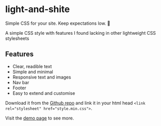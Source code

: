 # light-and-shite
Simple CSS for your site. Keep expectations low. :shit: 

A simple CSS style with features I found lacking in other lightweight CSS stylesheets

## Features

* Clear, readible text
* Simple and minimal
* Responsive text and images
* Nav bar
* Footer
* Easy to extend and customise

Download it from the [Github repo](https://raw.githubusercontent.com/alexjj/light-and-shite/master/style.css.min)
and link it in your html head `<link rel="stylesheet" href="style.min.css">`.

Visit the [demo page](https://alexjj.github.io/light-and-shite) to see more.
